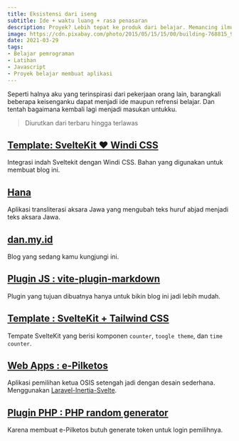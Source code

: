 ```yaml
---
title: Eksistensi dari iseng
subtitle: Ide + waktu luang + rasa penasaran
description: Proyek? Lebih tepat ke produk dari belajar. Memancing ilmu dengan mengumpankan proyek belajar.
image: https://cdn.pixabay.com/photo/2015/05/15/15/00/building-768815_960_720.jpg
date: 2021-03-29
tags:
- Belajar pemrograman
- Latihan
- Javascript
- Proyek belajar membuat aplikasi
---
```


Seperti halnya aku yang terinspirasi dari pekerjaan orang lain, barangkali beberapa keisenganku dapat menjadi ide maupun refrensi belajar. Dan tentah bagaimana kembali lagi menjadi masukan untukku.

> Diurutkan dari terbaru hingga terlawas

## [Template: SvelteKit ❤️ Windi CSS](https://sveltekit-windi.netlify.app/)
Integrasi indah Sveltekit dengan Windi CSS. Bahan yang digunakan untuk membuat blog ini.

## [Hana](https://hana.js.org/)
Aplikasi transliterasi aksara Jawa yang mengubah teks huruf abjad menjadi teks aksara Jawa.

## [dan.my.id](https://dan.my.id/)
Blog yang sedang kamu kungjungi ini.

## [Plugin JS : vite-plugin-markdown](https://www.npmjs.com/package/@dansvel/vite-plugin-markdown)
Plugin yang tujuan dibuatnya hanya untuk bikin blog ini jadi lebih mudah.

## [Template : SvelteKit + Tailwind CSS](https://sveltekit-tailwind2.netlify.app/)
Tempate SvelteKit yang berisi komponen `counter`, `toogle theme`, dan `time counter`.

## [Web Apps : e-Pilketos](https://github.com/dansvel/epilketos-laravel-svelte-0.0)
Aplikasi pemilihan ketua OSIS setengah jadi dengan desain sederhana. Menggunakan [Laravel-Inertia-Svelte](/catatan/3-innertia-menjodohkan-laravel-dengan-svelte).

## [Plugin PHP : PHP random generator](https://github.com/dansvel/random-generator)
Karena membuat e-Pilketos butuh generate token untuk login pemilihnya.